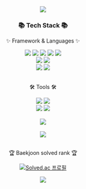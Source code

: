 <div align=center>
<img src="https://capsule-render.vercel.app/api?type=waving&color=auto&height=200&section=header&text=Kwkwl's%20Github&fontSize=90" />	
</div>
	
<div align=center>
	<h3>📚 Tech Stack 📚</h3>
	<p>✨ Framework & Languages ✨</p>
</div>
<div align="center">
	<img src="https://img.shields.io/badge/Java-007396?style=flat&logo=Conda-Forge&logoColor=white" />
	<img src="https://img.shields.io/badge/HTML5-E34F26?style=flat&logo=HTML5&logoColor=white" />
	<img src="https://img.shields.io/badge/CSS3-1572B6?style=flat&logo=CSS3&logoColor=white" />
	<img src="https://img.shields.io/badge/JavaScript-F7DF1E?style=flat&logo=JavaScript&logoColor=white" />
	<img src="https://img.shields.io/badge/jQuery-0769AD?style=flat&logo=jQuery&logoColor=white" />
	<br>
	<img src="https://img.shields.io/badge/Spring-6DB33F?style=flat&logo=Spring&logoColor=white" />
	<img src="https://img.shields.io/badge/Spring Boot-6DB33F?style=flat&logo=Spring Boot&logoColor=white" />
	<br>
	<img src="https://img.shields.io/badge/Oracle%20SQL-F80000?style=flat&logo=Oracle&logoColor=white" />
	<img src="https://img.shields.io/badge/Mybatis-000000?style=flat&logo=Fluentd&logoColor=white" />
</div>
<br>
<div align=center>
	<p>🛠 Tools 🛠</p>
</div>
<div align=center>
	<img src="https://img.shields.io/badge/Eclipse%20IDE-2C2255?style=flat&logo=EclipseIDE&logoColor=white" />
	<img src="https://img.shields.io/badge/Visual%20Studio%20Code-007ACC?style=flat&logo=VisualStudioCode&logoColor=white" />
	<br>
	<img src="https://img.shields.io/badge/Tomcat-F8DC75?style=flat&logo=ApacheTomcat&logoColor=white" />
	<img src="https://img.shields.io/badge/GitHub-181717?style=flat&logo=GitHub&logoColor=white" />
</div>
<br>
<div align=center>
<img src="https://github-readme-stats.vercel.app/api/top-langs/?username=thdus17&layout=compact"><br><br>
<img src="https://github-readme-stats.vercel.app/api?username=thdus17&show_icons=true">
</div>
<br>	
<div align=center>
<p>🏆 Baekjoon solved rank 🏆</p>

[![Solved.ac
프로필](http://mazassumnida.wtf/api/generate_badge?boj=yel21307)](https://solved.ac/delight1798)

<img src="http://mazandi.herokuapp.com/api?handle=delight1798&theme=warm"/>
</div>
